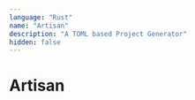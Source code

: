 ```yaml
---
language: "Rust"
name: "Artisan"
description: "A TOML based Project Generator"
hidden: false
---
```


# Artisan
